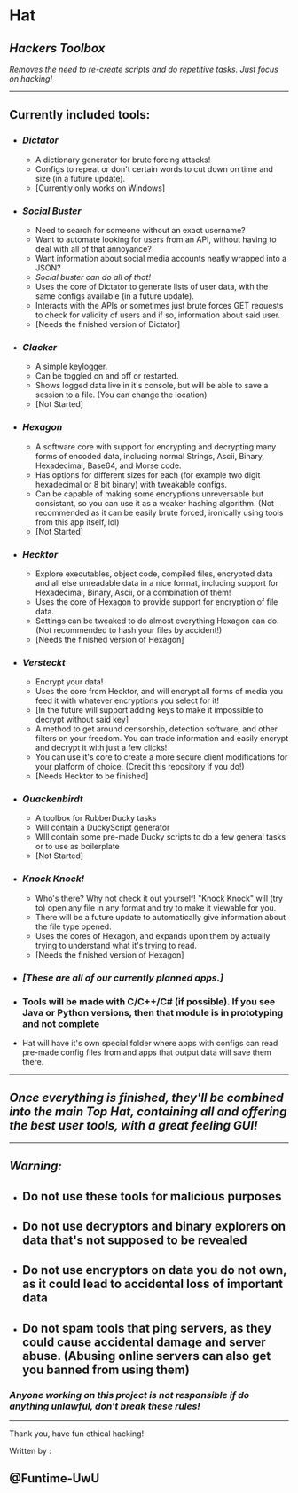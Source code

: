 # **Hat**

## _Hackers Toolbox_

_Removes the need to re-create scripts and do repetitive tasks. Just focus on hacking!_

________

## **Currently included tools:**

* ### _**Dictator**_

  * A dictionary generator for brute forcing attacks!
  * Configs to repeat or don't certain words to cut down on time and size (in a future update).
  * [Currently only works on Windows]

* ### _**Social Buster**_

  * Need to search for someone without an exact username?
  * Want to automate looking for users from an API, without having to deal with all of that annoyance?
  * Want information about social media accounts neatly wrapped into a JSON?
  * _Social buster can do all of that!_
  * Uses the core of Dictator to generate lists of user data, with the same configs available (in a future update).
  * Interacts with the APIs or sometimes just brute forces GET requests to check for validity of users and if so, information about said user.
  * [Needs the finished version of Dictator]

* ### _**Clacker**_

  * A simple keylogger.
  * Can be toggled on and off or restarted.
  * Shows logged data live in it's console, but will be able to save a session to a file. (You can change the location)
  * [Not Started]

* ### _**Hexagon**_

  * A software core with support for encrypting and decrypting many forms of encoded data, including normal Strings, Ascii, Binary, Hexadecimal, Base64, and Morse code.
  * Has options for different sizes for each (for example two digit hexadecimal or 8 bit binary) with tweakable configs.
  * Can be capable of making some encryptions unreversable but consistant, so you can use it as a weaker hashing algorithm. (Not recommended as it can be easily brute forced, ironically using tools from this app itself, lol)
  * [Not Started]

* ### _**Hecktor**_

  * Explore executables, object code, compiled files, encrypted data and all else unreadable data in a nice format, including support for Hexadecimal, Binary, Ascii, or a combination of them!
  * Uses the core of Hexagon to provide support for encryption of file data.
  * Settings can be tweaked to do almost everything Hexagon can do. (Not recommended to hash your files by accident!)
  * [Needs the finished version of Hexagon]

* ### _**Versteckt**_

  * Encrypt your data!
  * Uses the core from Hecktor, and will encrypt all forms of media you feed it with whatever encryptions you select for it!
  * [In the future will support adding keys to make it impossible to decrypt without said key]
  * A method to get around censorship, detection software, and other filters on your freedom. You can trade information and easily encrypt and decrypt it with just a few clicks!
  * You can use it's core to create a more secure client modifications for your platform of choice. (Credit this repository if you do!)
  * [Needs Hecktor to be finished]

* ### _**Quackenbirdt**_

  * A toolbox for RubberDucky tasks
  * Will contain a DuckyScript generator
  * WIll contain some pre-made Ducky scripts to do a few general tasks or to use as boilerplate
  * [Not Started]

* ### _**Knock Knock!**_

  * Who's there? Why not check it out yourself! "Knock Knock" will (try to) open any file in any format and try to make it viewable for you.
  * There will be a future update to automatically give information about the file type opened.
  * Uses the cores of Hexagon, and expands upon them by actually trying to understand what it's trying to read.
  * [Needs the finished version of Hexagon]

* ### _[These are all of our currently planned apps.]_

* ### Tools will be made with C/C++/C# (if possible). If you see Java or Python versions, then that module is in prototyping and not complete

* Hat will have it's own special folder where apps with configs can read pre-made config files from and apps that output data will save them there.

________

## _Once everything is finished, they'll be combined into the main Top Hat, containing all and offering the best user tools, with a great feeling GUI!_

________

## _**Warning:**_

* ## Do not use these tools for malicious purposes

* ## Do not use decryptors and binary explorers on data that's not supposed to be revealed

* ## Do not use encryptors on data you do not own, as it could lead to accidental loss of important data

* ## Do not spam tools that ping servers, as they could cause accidental damage and server abuse. (Abusing online servers can also get you banned from using them)

### _**Anyone working on this project is not responsible if do anything unlawful, don't break these rules!**_

________

Thank you, have fun ethical hacking!

Written by :

## @Funtime-UwU
